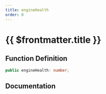 ```yaml
---
title: engineHealth
order: 0
---
```


# {{ $frontmatter.title }}

## Function Definition

```ts
public engineHealth: number;
```

## Documentation

<!--@include: ./parts/engineHealth.md-->
